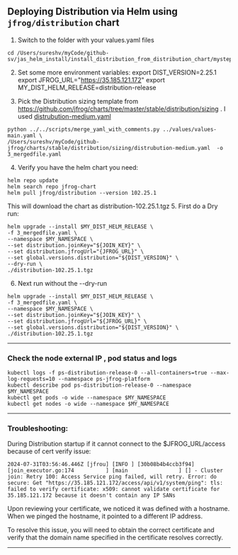 ## Deploying Distribution via Helm using `jfrog/distribution` chart

1. Switch to  the folder with your values.yaml files
```
cd /Users/sureshv/myCode/github-sv/jas_helm_install/install_distribution_from_distribution_chart/mysteps
```

2. Set some more environment variables:
export DIST_VERSION=2.25.1
export JFROG_URL="https://35.185.121.172" 
export MY_DIST_HELM_RELEASE=distribution-release

3. Pick the Distribution sizing template from https://github.com/jfrog/charts/tree/master/stable/distribution/sizing .
I used [distrubution-medium.yaml](https://github.com/jfrog/charts/blob/master/stable/distribution/sizing/distrubution-medium.yaml)

```
python ../../scripts/merge_yaml_with_comments.py ../values/values-main.yaml \
/Users/sureshv/myCode/github-jfrog/charts/stable/distribution/sizing/distrubution-medium.yaml  -o 3_mergedfile.yaml
```

4. Verify you have the helm  chart you need:
```
helm repo update
helm search repo jfrog-chart
helm pull jfrog/distribution --version 102.25.1
```

This will download the chart as distribution-102.25.1.tgz
5. First do a Dry run:
```
helm upgrade --install $MY_DIST_HELM_RELEASE \
-f 3_mergedfile.yaml \
--namespace $MY_NAMESPACE \
--set distribution.joinKey="${JOIN_KEY}" \
--set distribution.jfrogUrl="{JFROG_URL}" \
--set global.versions.distribution="${DIST_VERSION}" \
--dry-run \
./distribution-102.25.1.tgz 
```

6. Next run without the --dry-run
 
```
helm upgrade --install $MY_DIST_HELM_RELEASE \
-f 3_mergedfile.yaml \
--namespace $MY_NAMESPACE \
--set distribution.joinKey="${JOIN_KEY}" \
--set distribution.jfrogUrl="${JFROG_URL}" \
--set global.versions.distribution="${DIST_VERSION}" \
./distribution-102.25.1.tgz  
```
---
### Check the node external IP , pod status and logs
```
kubectl logs -f ps-distribution-release-0 --all-containers=true --max-log-requests=10 --namespace ps-jfrog-platform
kubectl describe pod ps-distribution-release-0 --namespace $MY_NAMESPACE
kubectl get pods -o wide --namespace $MY_NAMESPACE
kubectl get nodes -o wide --namespace $MY_NAMESPACE
```
---
### Troubleshooting:
During Distribution startup if it cannot connect to the $JFROG_URL/access because of cert verify issue:

```
2024-07-31T03:56:46.446Z [jfrou] [INFO ] [30b08b4b4ccb3f94] [join_executor.go:174          ] [main                ] [] - Cluster join: Retry 100: Access Service ping failed, will retry. Error: do secure: Get "https://35.185.121.172/access/api/v1/system/ping": tls: failed to verify certificate: x509: cannot validate certificate for 35.185.121.172 because it doesn't contain any IP SANs
```

Upon reviewing your certificate, we noticed it was defined with a hostname. When we pinged the hostname, it pointed to a different IP address.

To resolve this issue, you will need to obtain the correct certificate and verify that the domain name specified in the certificate resolves correctly.

---
